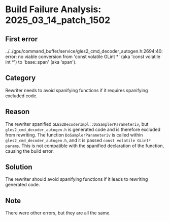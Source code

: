 # Build Failure Analysis: 2025_03_14_patch_1502

## First error

../../gpu/command_buffer/service/gles2_cmd_decoder_autogen.h:2694:40: error: no viable conversion from 'const volatile GLint *' (aka 'const volatile int *') to 'base::span<const volatile GLint>' (aka 'span<const volatile int>').

## Category
Rewriter needs to avoid spanifying functions if it requires spanifying excluded code.

## Reason
The rewriter spanified `GLES2DecoderImpl::DoSamplerParameteriv`, but `gles2_cmd_decoder_autogen.h` is generated code and is therefore excluded from rewriting. The function `DoSamplerParameteriv` is called within `gles2_cmd_decoder_autogen.h`, and it is passed `const volatile GLint* params`. This is not compatible with the spanified declaration of the function, causing the build error.

## Solution
The rewriter should avoid spanifying functions if it leads to rewriting generated code.

## Note
There were other errors, but they are all the same.